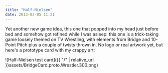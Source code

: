 ```yaml
---
title: "Half-Nielsen"
date: 2013-02-05 11:21
---
```

Yet another new game idea, this one that popped into my head just before bed and somehow got refined while I was asleep: this one is a trick-taking game loosely themed on TV Wrestling, with elements from Bridge and 10-Point Pitch plus a couple of twists thrown in.  No logo or real artwork yet, but here's a prototype card with my crappy art:

![Half-Nielsen test card]({{ "/" | relative_url }}assets/BridgeCard.proto.Wrestler.300.png)
